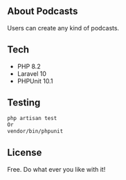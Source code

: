 ## About Podcasts

Users can create any kind of podcasts.

## Tech

- PHP 8.2
- Laravel 10
- PHPUnit 10.1

## Testing

```BASH
php artisan test
Or
vendor/bin/phpunit
```

## License

Free. Do what ever you like with it!
